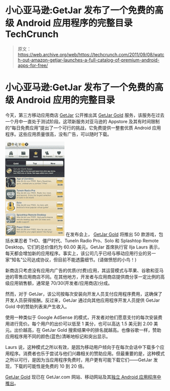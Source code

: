 # 小心亚马逊:GetJar 发布了一个免费的高级 Android 应用程序的完整目录 TechCrunch

> 原文：<https://web.archive.org/web/https://techcrunch.com/2011/09/08/watch-out-amazon-getjar-launches-a-full-catalog-of-premium-android-apps-for-free/>

# 小心亚马逊:GetJar 发布了一个免费的高级 Android 应用的完整目录

今天，第三方移动应用商店 [GetJar](https://web.archive.org/web/20230204142617/http://www.getjar.com/) 公开推出其 [GetJar Gold](https://web.archive.org/web/20230204142617/http://www.getjar.com/gold) 服务，该服务在过去一个月中一直处于测试阶段。这项新服务对亚马逊的 Appstore 及其有时间限制的“每日免费应用”提出了一个可行的挑战，它免费提供一整套优质 Android 应用程序。这些应用质量很高，没有广告，可以随时下载。

[![](img/31801eeafe0b7f75cb5907ceef7313d1.png "GetJAr_Gold_High_Res_Mock")](https://web.archive.org/web/20230204142617/https://techcrunch.com/wp-content/uploads/2011/09/getjar_gold.jpg) 在发布会上， [GetJar Gold](https://web.archive.org/web/20230204142617/http://www.getjar.com/gold) 将推出 50 款游戏，包括水果忍者 THD、僵尸时代、TuneIn Radio Pro、Solo 和 Splashtop Remote Desktop。它们的总价值约为 60.00 美元。GetJar 首席执行官 Ilja Laurs 表示，每天都会增加新的应用程序。事实上，该公司几乎已经与移动应用行业的另一家“知名”公司达成协议，但目前不能透露细节。(请做愤怒的小鸟！)

新商店只考虑没有应用内广告的优质(付费)应用，其运营模式与苹果、谷歌和亚马逊的零售应用商店不同。在其他地方，开发者与应用商店提供商分享一定比例的高级应用销售额，通常是 70/30(开发者/应用商店)分成。

然而，对于 GetJar，该公司按每次安装向开发人员支付应用程序费用，这确保了开发人员获得报酬。反过来，GetJar 通过向其他应用程序开发人员提供 GetJar Gold 中的赞助列表来产生收入。

使用一种类似于 Google AdSense 的模式，开发者对他们愿意支付的每次安装费用进行竞价。每个用户的出价可以低至 1 美分，也可以高达 1.5 美元到 2.00 美元。出价越高，在 GetJar Gold 搜索结果中的排名就越高。也像谷歌一样，赞助应用程序用不同的颜色(蓝色)清晰地标记和突出显示。

Laurs 说，这种模式之所以有效，是因为移动用户倾向于在每次会话中下载多个应用程序。消费者也乐于尝试与他们兴趣相关的赞助应用。但最重要的是，这种模式之所以可行，是因为当应用程序免费时，用户更有可能下载它们——GetJar 发现，下载的可能性是免费的 10 到 20 倍。

[GetJar Gold](https://web.archive.org/web/20230204142617/http://www.getjar.com/gold) 现已在 GetJar.com 网站、移动网站及其[独立 Android 应用程序中推出](https://web.archive.org/web/20230204142617/https://market.android.com/details?id=getjar.android.client&feature=search_result)。